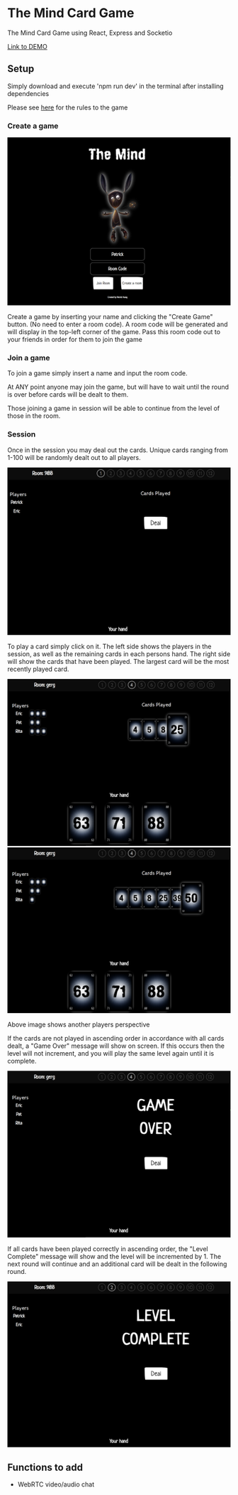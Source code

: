 <h1> The Mind Card Game </h1>

<p>The Mind Card Game using React, Express and Socketio</p>

<a href="ec2-3-85-232-21.compute-1.amazonaws.com">Link to DEMO</a>

<h2>Setup</h2>

<p>Simply download and execute 'npm run dev' in the terminal after installing dependencies</p>

<p>Please see <a href='https://www.ultraboardgames.com/the-mind/game-rules.php'>here</a> for the rules to the game</p>

<h3>Create a game</h3>

<img src='./client/imgs/home-screen.PNG' alt='home-screen'/>

<p>Create a game by inserting your name and clicking the "Create Game" button. (No need to enter a room code). A room code will be generated and will display in the top-left corner of the game. Pass this room code out to your friends in order for them to join the game</p>

<h3>Join a game</h3>

<p>To join a game simply insert a name and input the room code.</p>

<p>At ANY point anyone may join the game, but will have to wait until the round is over before cards will be dealt to them. </p>

<p>Those joining a game in session will be able to continue from the level of those in the room. </p>

<h3>Session</h3>

<p>Once in the session you may deal out the cards. Unique cards ranging from 1-100 will be randomly dealt out to all players.</p>

<img src='./client/imgs/session-screen.PNG' alt='session-screen'/>

<p>To play a card simply click on it. The left side shows the players in the session, as well as the remaining cards in each persons hand. The right side will show the cards that have been played. The largest card will be the most recently played card.</p>

<img src='./client/imgs/session-screen2.PNG' alt='session-screen-2'/>

<img src='./client/imgs/session-screen3.PNG' alt='session-screen-3'/>
<p>Above image shows another players perspective</p>

<p>If the cards are not played in ascending order in accordance with all cards dealt, a "Game Over" message will show on screen. If this occurs then the level will not increment, and you will play the same level again until it is complete.</p>

<img src='./client/imgs/game-over.PNG' alt='game-over'/>

<p>If all cards have been played correctly in ascending order, the "Level Complete" message will show and the level will be incremented by 1. The next round will continue and an additional card will be dealt in the following round.</p>

<img src='./client/imgs/level-complete.PNG' alt='level-complete'/>

<h2>Functions to add</h2>
<ul>
<li>WebRTC video/audio chat</li></ul>
